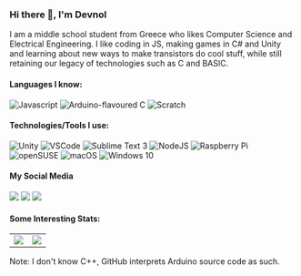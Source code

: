 ### Hi there 👋, I'm Devnol

I am a middle school student from Greece who likes Computer Science and Electrical Engineering.
I like coding in JS, making games in C# and Unity and learning about new ways to make transistors do cool stuff,
while still retaining our legacy of technologies such as C and BASIC. 

#### Languages I know:
![Javascript](https://img.shields.io/static/v1?label=JavaScript&message=Latest&style=for-the-badge&color=F7DF1E&logo=JavaScript)
![Arduino-flavoured C](https://img.shields.io/static/v1?label=Arduino&message=Kinda%20C&style=for-the-badge&color=00979D&logo=Arduino)
![Scratch](https://img.shields.io/static/v1?label=Scratch&message=3&color=4D97FF&style=for-the-badge&logo=Scratch)

#### Technologies/Tools I use:
![Unity](https://img.shields.io/static/v1?label=Unity&message=2020.1.13f1&color=000&style=for-the-badge&logo=Unity)
![VSCode](https://img.shields.io/static/v1?label=VSCode&message=1.51&style=for-the-badge&color=007ACC&logo=Visual-Studio-Code)
![Sublime Text 3](https://img.shields.io/static/v1?label=Sublime%20Text%203&message=3211&style=for-the-badge&color=FF9800&logo=Sublime-Text)
![NodeJS](https://img.shields.io/static/v1?label=Node.JS&message=Latest&style=for-the-badge&color=339933&logo=node.js)
![Raspberry Pi](https://img.shields.io/static/v1?label=Raspberry%20Pi&message=Model%204B%204GB&style=for-the-badge&color=C51A4A&logo=Raspberry-Pi)
![openSUSE](https://img.shields.io/static/v1?label=openSUSE&message=Tumbleweed&style=for-the-badge&color=73BA25&logo=openSUSE)
![macOS](https://img.shields.io/static/v1?label=macOS&message=Big%20Sur%2011.0.1&style=for-the-badge&color=999999&logo=Apple)
![Windows 10](https://img.shields.io/static/v1?label=Windows%2010&message=20H1&style=for-the-badge&color=0078D6&logo=Windows)

#### My Social Media
<a href="https://discord.com/" alt="Discord"><img src="https://img.shields.io/static/v1?label=Discord&message=@Devnol%239366&color=7289DA&logo=Discord" /></a>
<a href="https://twitter.com/Commandblock641" alt="Twitter"><img src="https://img.shields.io/static/v1?label=Twitter&message=@Commandblock641&color=1DA1F2&logo=Twitter" /></a>
<a href="https://telegram.me/Devnol" alt="Telegram"><img src="https://img.shields.io/static/v1?label=Telegram&message=@Devnol&color=2CA5E0&logo=Telegram" /></a>

#### Some Interesting Stats:
<table>
  <tr>
    <td><img src="https://github-readme-stats.vercel.app/api?username=Devnol&bg_color=40,9E1476,fB4244&title_color=F4F4F4&text_color=F4F4F4&show_icons=true&icon_color=F4F4F4"/></td>
    <td><img src="https://github-readme-stats.vercel.app/api/top-langs?username=Devnol&bg_color=40,9E1476,FB4244&title_color=F4F4F4&text_color=F4F4F4&show_icons=true&icon_color=F4F4F4"/></td>
  </tr>
</table>
 Note: I don't know C++, GitHub interprets Arduino source code as such.
